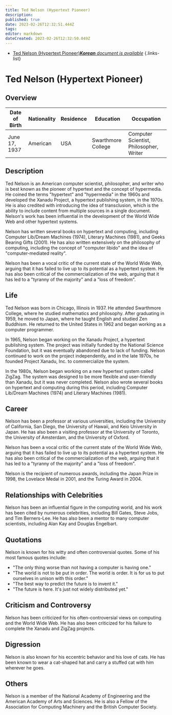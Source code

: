 ```yaml
---
title: Ted Nelson (Hypertext Pioneer)
description: 
published: true
date: 2023-02-26T12:32:51.444Z
tags: 
editor: markdown
dateCreated: 2023-02-26T12:32:50.049Z
---
```


- [Ted Nelson (Hypertext Pioneer)***Korean** document is available*](/ko/Knowledge-base/Dictionary/Person/ted-nelson-hypertext-pioneer)
{.links-list}


# Ted Nelson (Hypertext Pioneer)

## Overview

| Date of Birth | Nationality | Residence | Education | Occupation |
| ------------- | ----------- | --------- | --------- | ---------- |
| June 17, 1937 | American    | USA       | Swarthmore College | Computer Scientist, Philosopher, Writer |

## Description

Ted Nelson is an American computer scientist, philosopher, and writer who is best known as the pioneer of hypertext and the concept of hypermedia. He coined the terms "hypertext" and "hypermedia" in the 1960s and developed the Xanadu Project, a hypertext publishing system, in the 1970s. He is also credited with introducing the idea of transclusion, which is the ability to include content from multiple sources in a single document. Nelson's work has been influential in the development of the World Wide Web and other hypertext systems.

Nelson has written several books on hypertext and computing, including Computer Lib/Dream Machines (1974), Literary Machines (1981), and Geeks Bearing Gifts (2001). He has also written extensively on the philosophy of computing, including the concept of "computer libido" and the idea of "computer-mediated reality".

Nelson has been a vocal critic of the current state of the World Wide Web, arguing that it has failed to live up to its potential as a hypertext system. He has also been critical of the commercialization of the web, arguing that it has led to a "tyranny of the majority" and a "loss of freedom".

## Life

Ted Nelson was born in Chicago, Illinois in 1937. He attended Swarthmore College, where he studied mathematics and philosophy. After graduating in 1959, he moved to Japan, where he taught English and studied Zen Buddhism. He returned to the United States in 1962 and began working as a computer programmer.

In 1965, Nelson began working on the Xanadu Project, a hypertext publishing system. The project was initially funded by the National Science Foundation, but it was eventually abandoned due to lack of funding. Nelson continued to work on the project independently, and in the late 1970s, he founded Project Xanadu, Inc. to commercialize the system.

In the 1980s, Nelson began working on a new hypertext system called ZigZag. The system was designed to be more flexible and user-friendly than Xanadu, but it was never completed. Nelson also wrote several books on hypertext and computing during this period, including Computer Lib/Dream Machines (1974) and Literary Machines (1981).

## Career

Nelson has been a professor at various universities, including the University of California, San Diego, the University of Hawaii, and Keio University in Japan. He has also been a visiting professor at the University of Toronto, the University of Amsterdam, and the University of Oxford.

Nelson has been a vocal critic of the current state of the World Wide Web, arguing that it has failed to live up to its potential as a hypertext system. He has also been critical of the commercialization of the web, arguing that it has led to a "tyranny of the majority" and a "loss of freedom".

Nelson is the recipient of numerous awards, including the Japan Prize in 1998, the Lovelace Medal in 2001, and the Turing Award in 2004.

## Relationships with Celebrities

Nelson has been an influential figure in the computing world, and his work has been cited by numerous celebrities, including Bill Gates, Steve Jobs, and Tim Berners-Lee. He has also been a mentor to many computer scientists, including Alan Kay and Douglas Engelbart.

## Quotations

Nelson is known for his witty and often controversial quotes. Some of his most famous quotes include:

- "The only thing worse than not having a computer is having one."
- "The world is not to be put in order. The world is order. It is for us to put ourselves in unison with this order."
- "The best way to predict the future is to invent it."
- "The future is here. It's just not widely distributed yet."

## Criticism and Controversy

Nelson has been criticized for his often-controversial views on computing and the World Wide Web. He has also been criticized for his failure to complete the Xanadu and ZigZag projects.

## Digression

Nelson is also known for his eccentric behavior and his love of cats. He has been known to wear a cat-shaped hat and carry a stuffed cat with him wherever he goes.

## Others

Nelson is a member of the National Academy of Engineering and the American Academy of Arts and Sciences. He is also a Fellow of the Association for Computing Machinery and the British Computer Society.